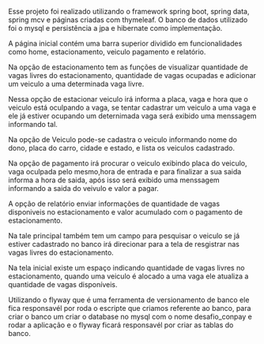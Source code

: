 Esse projeto foi realizado utilizando o framework spring boot, spring data, spring mcv e páginas criadas com thymeleaf.
O banco de dados utilizado foi o mysql e persistência a jpa e hibernate como implementação.

A página inicial contém uma barra superior dividido em funcionalidades como home, estacionamento, veiculo pagamento e relatório.

Na opção de estacionamento tem as funções de visualizar quantidade de vagas livres do estacionamento, quantidade de vagas ocupadas e 
adicionar um veiculo a uma determinada vaga livre.

Nessa opção de estacionar veiculo irá informa a placa, vaga e hora que o veiculo está oculpando a vaga, se tentar cadastrar um veiculo a uma vaga
e ele já estiver ocupando um deternimada vaga será exibido uma menssagem informando tal.

Na opção de Veiculo pode-se cadastra o veiculo informando nome do dono, placa do carro, cidade e estado, e lista os veiculos cadastrado.

Na opção de pagamento irá procurar o veiculo exibindo placa do veiculo, vaga oculpada pelo mesmo,hora de entrada e para finalizar a sua saida
informa a hora de saida, após isso será exibido uma menssagem informando a saida do veivulo e valor a pagar.

A opção de relatório enviar informações de quantidade de vagas disponiveis no estacionamento e valor acumulado com o pagamento de estacionamento.

Na tale principal também tem um campo para pesquisar o veiculo se já estiver cadastrado no banco irá direcionar para a tela de resgistrar nas vagas
livres do estacionamento.

Na tela inicial existe um espaço indicando quantidade de vagas livres no estacionamento, quando uma veiculo é alocado a uma vaga ele atualiza a quantidade de vagas disponíveis.

Utilizando o flyway que é uma ferramenta de versionamento de banco ele fica responsavél por roda o escripte que criamos referente ao banco, para criar o banco um criar o database no mysql com o nome desafio_conpay e rodar a aplicação e o flyway ficará responsavél por
criar as tablas do banco.

